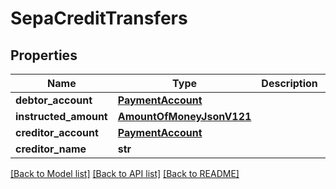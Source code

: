 # SepaCreditTransfers

## Properties
Name | Type | Description | Notes
------------ | ------------- | ------------- | -------------
**debtor_account** | [**PaymentAccount**](PaymentAccount.md) |  | 
**instructed_amount** | [**AmountOfMoneyJsonV121**](AmountOfMoneyJsonV121.md) |  | 
**creditor_account** | [**PaymentAccount**](PaymentAccount.md) |  | 
**creditor_name** | **str** |  | 

[[Back to Model list]](../README.md#documentation-for-models) [[Back to API list]](../README.md#documentation-for-api-endpoints) [[Back to README]](../README.md)



